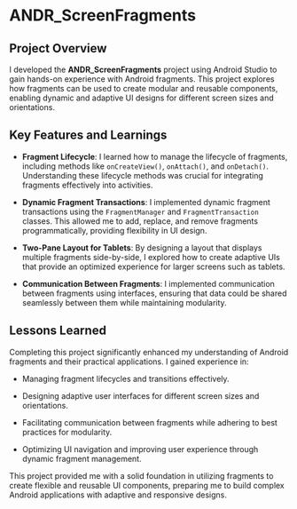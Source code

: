 # ANDR_ScreenFragments
## Project Overview
I developed the **ANDR_ScreenFragments** project using Android Studio to gain hands-on experience with Android fragments. This project explores how fragments can be used to create modular and reusable components, enabling dynamic and adaptive UI designs for different screen sizes and orientations.

## Key Features and Learnings
- **Fragment Lifecycle**: I learned how to manage the lifecycle of fragments, including methods like ``onCreateView()``, ``onAttach()``, and ``onDetach()``. Understanding these lifecycle methods was crucial for integrating fragments effectively into activities.

- **Dynamic Fragment Transactions**: I implemented dynamic fragment transactions using the ``FragmentManager`` and ``FragmentTransaction`` classes. This allowed me to add, replace, and remove fragments programmatically, providing flexibility in UI design.

- **Two-Pane Layout for Tablets**: By designing a layout that displays multiple fragments side-by-side, I explored how to create adaptive UIs that provide an optimized experience for larger screens such as tablets.

- **Communication Between Fragments**: I implemented communication between fragments using interfaces, ensuring that data could be shared seamlessly between them while maintaining modularity.

## Lessons Learned
Completing this project significantly enhanced my understanding of Android fragments and their practical applications. I gained experience in:

- Managing fragment lifecycles and transitions effectively.

- Designing adaptive user interfaces for different screen sizes and orientations.

- Facilitating communication between fragments while adhering to best practices for modularity.

- Optimizing UI navigation and improving user experience through dynamic fragment management.

This project provided me with a solid foundation in utilizing fragments to create flexible and reusable UI components, preparing me to build complex Android applications with adaptive and responsive designs.